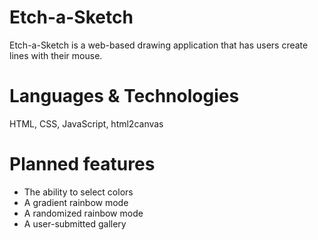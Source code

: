 # Etch-a-Sketch
Etch-a-Sketch is a web-based drawing application that has users create lines with their mouse.

# Languages & Technologies
HTML, CSS, JavaScript, html2canvas

# Planned features
- The ability to select colors
- A gradient rainbow mode
- A randomized rainbow mode
- A user-submitted gallery
